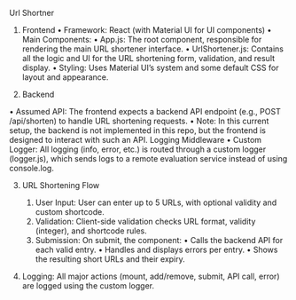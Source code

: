 Url Shortner
1. Frontend
•	Framework: React (with Material UI for UI components)
•	Main Components:
•	App.js: The root component, responsible for rendering the main URL shortener interface.
•	UrlShortener.js: Contains all the logic and UI for the URL shortening form, validation, and result display.
•	Styling: Uses Material UI’s system and some default CSS for layout and appearance.

2. Backend

•	Assumed API: The frontend expects a backend API endpoint (e.g., POST /api/shorten) to handle URL shortening requests.
•	Note: In this current setup, the backend is not implemented in this repo, but the frontend is designed to interact with such an API.
Logging Middleware
•	Custom Logger: All logging (info, error, etc.) is routed through a custom logger (logger.js), which sends logs to a remote evaluation service instead of using console.log.

3. URL Shortening Flow
    1.	User Input: User can enter up to 5 URLs, with optional validity and custom shortcode.
    2.	Validation: Client-side validation checks URL format, validity (integer), and shortcode rules.
    3.	Submission: On submit, the component:
•	Calls the backend API for each valid entry.
•	Handles and displays errors per entry.
•	Shows the resulting short URLs and their expiry.

4.	Logging: All major actions (mount, add/remove, submit, API call, error) are logged using the custom logger.



 
